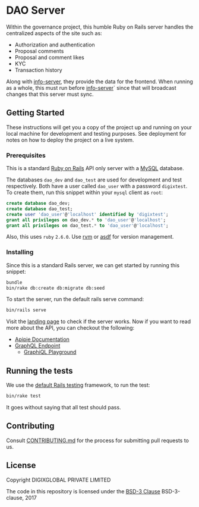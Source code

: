 # DAO Server

Within the governance project, this humble Ruby on Rails server handles
the centralized aspects of the site such as:

- Authorization and authentication
- Proposal comments
- Proposal and comment likes
- KYC
- Transaction history

Along with [info-server](https://github.com/DigixGlobal/info-server
"info-server"), they provide the data for the frontend. When running as
a whole, this must run before
[info-server](https://github.com/DigixGlobal/info-server "info-server")` 
since that will broadcast changes that this server must sync.

## Getting Started

These instructions will get you a copy of the project up and running on your local machine for development and testing purposes. See deployment for notes on how to deploy the project on a live system.

### Prerequisites

This is a standard [Ruby on Rails](https://rubyonrails.org/ "Ruby on
Rails") API only server with a [MySQL](https://www.mysql.com/ "MySQL")
database.

The databases `dao_dev` and `dao_test` are used for development and test
respectively. Both have a user called `dao_user` with a password
`digixtest`. To create them, run this snippet within your `mysql`
client as `root`:

```sql
create database dao_dev;
create database dao_test;
create user 'dao_user'@'localhost' identified by 'digixtest';
grant all privileges on dao_dev.* to 'dao_user'@'localhost';
grant all privileges on dao_test.* to 'dao_user'@'localhost';
```

Also, this uses `ruby` `2.6.0`. Use [rvm](https://rvm.io/rvm/install
"rvm") or [asdf](https://github.com/asdf-vm/asdf "asdf") for version
management.

### Installing

Since this is a standard Rails server, we can get started by running
this snippet:

```bash
bundle
bin/rake db:create db:migrate db:seed
```

To start the server, run the default rails serve command:

```bash
bin/rails serve
```

Visit the [landing page](http://localhost:3005/apipie "landing page") to
check if the server works. Now if you want to read more about the API,
you can checkout the following:

- [Apipie Documentation](http://localhost:3005/apipie "apipie
  Documentation")
- [GraphQL Endpoint](http://localhost:3005/api "GraphQL Endpoint")
  -  [GraphiQL Playground](http://localhost:3005/graphiql "GraphiQL Playground")

## Running the tests

We use the [default Rails testing](https://guides.rubyonrails.org/testing.html "default Rails
testing") framework, to run the test:

```bash
bin/rake test
```

It goes without saying that all test should pass.

## Contributing

Consult [CONTRIBUTING.md](./CONTRIBUTING.md "CONTRIBUTING.md") for the
process for submitting pull requests to us.

## License

Copyright DIGIXGLOBAL PRIVATE LIMITED

The code in this repository is licensed under the [BSD-3 Clause](https://opensource.org/licenses/BSD-3-Clause)
BSD-3-clause, 2017
